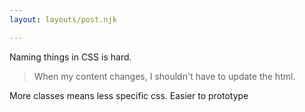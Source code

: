 ```yaml
---
layout: layouts/post.njk

---
```


Naming things in CSS is hard.

>When my content changes, I shouldn't have to update the html.

More classes means less specific css. Easier to prototype